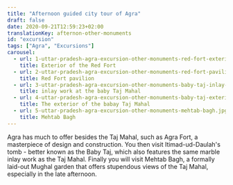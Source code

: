 ```yaml
---
title: "Afternoon guided city tour of Agra"
draft: false
date: 2020-09-21T12:59:23+02:00
translationKey: afternon-other-monuments
id: "excursion"
tags: ["Agra", "Excursions"] 
carousel:
  - url: 1-uttar-pradesh-agra-excursion-other-monuments-red-fort-exterior.jpg
    title: Exterior of the Red Fort
  - url: 2-uttar-pradesh-agra-excursion-other-monuments-red-fort-pavilion.jpg
    title: Red Fort pavilion
  - url: 3-uttar-pradesh-agra-excursion-other-monuments-baby-taj-inlay-work.jpg
    title: inlay work at the baby Taj Mahal
  - url: 4-uttar-pradesh-agra-excursion-other-monuments-baby-taj-exterior.jpg
    title: The exterior of the babay Taj Mahal
  - url: 5-uttar-pradesh-agra-excursion-other-monuments-mehtab-bagh.jpg
    title: Mehtab Bagh
---
```

Agra has much to offer besides the Taj Mahal, such as Agra Fort, a masterpiece of design and construction. You then visit Itimad-ud-Daulah's tomb - better known as the Baby Taj, which also features the same marble inlay work as the Taj Mahal. Finally you will visit Mehtab Bagh, a formally laid-out Mughal garden that offers stupendous views of the Taj Mahal, especially in the late afternoon. 





